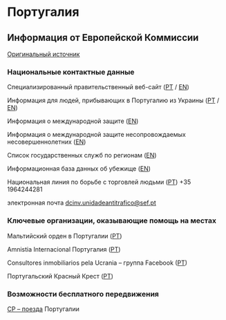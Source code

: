 # Португалия

## Информация от Европейской Коммиссии

[Оригинальный источник](https://ec.europa.eu/info/strategy/priorities-2019-2024/stronger-europe-world/eu-solidarity-ukraine/eu-assistance-ukraine/information-people-fleeing-war-ukraine_ru)

### Национальные контактные данные

Специализированный правительственный веб-сайт ([PT](https://portugalforukraine.gov.pt/) / [EN](https://portugalforukraine.gov.pt/en/pagina-inicial-english/))

Информация для людей, прибывающих в Португалию из Украины ([PT](https://eportugal.gov.pt/pt/noticias/ucrania-informacoes-para-pessoas-deslocadas-em-portugal) / [EN](https://eportugal.gov.pt/en/noticias/ucrania-informacoes-para-pessoas-deslocadas-em-portugal))

Информация о международной защите ([EN](https://www.sef.pt/en/Documents/Procedimento_protecao_internacional_EN.pdf))

Информация о международной защите несопровождаемых несовершеннолетних ([EN](https://www.sef.pt/en/Documents/Menores%20desacompanhados_EN.pdf))

Список государственных служб по регионам ([EN](https://imigrante.sef.pt/en/balcoes-atendimento/))

Информационная база данных об убежище ([EN](https://asylumineurope.org/reports/country/portugal/asylum-procedure/access-procedure-and-registration/registration-asylum-application/))

Национальная линия по борьбе с торговлей людьми ([PT](https://www.sef.pt/pt/pages/conteudo-detalhe.aspx?nID=87)) +35 1964244281

электронная почта dcinv.unidadeantitrafico@sef.pt

### Ключевые организации, оказывающие помощь на местах

Мальтийский орден в Португалии ([PT](https://www.ordemdemaltaportugal.org/resposta-a-crise-na-ucrania/))

Amnistia Internacional Португалия ([PT](https://www.amnistia.pt/emergencia-ucrania/))

Consultores inmobiliarios pela Ucrania – группа Facebook ([PT](https://www.facebook.com/groups/666488044505011))

Португальский Красный Крест ([PT](https://www.cruzvermelha.pt/not%C3%ADcias/item/7847-cruz-vermelha-portuguesa-j%C3%A1-apoiou-mais-de-300-refugiados-oriundos-da-ucr%C3%A2nia.html))

### Возможности бесплатного передвижения

[CP – поезда](https://www.cp.pt/institucional/en/press/news/refugees-ukraine) Португалии